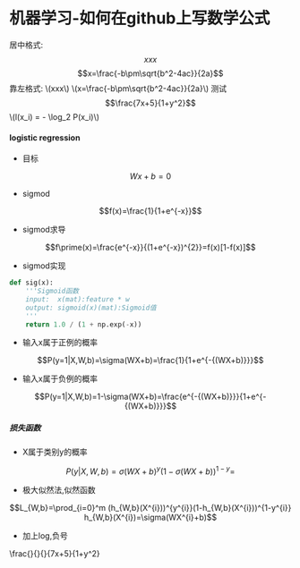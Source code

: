 # 机器学习-如何在github上写数学公式
<script type="text/javascript" src="http://cdn.mathjax.org/mathjax/latest/MathJax.js?config=default"></script>
居中格式: $$xxx$$
$$x=\frac{-b\pm\sqrt{b^2-4ac}}{2a}$$
靠左格式: \\(xxx\\)
\\(x=\frac{-b\pm\sqrt{b^2-4ac}}{2a}\\)
测试
$$\frac{7x+5}{1+y^2}$$
\\(l(x_i) = - \log_2 P(x_i)\\)

#### logistic regression


- 目标
```math
Wx+b=0  
```
- sigmod
```math
f(x)=\frac{1}{1+e^{-x}}
```
- sigmod求导    

```math
f\prime(x)=\frac{e^{-x}}{(1+e^{-x})^{2}}=f(x)[1-f(x)]
```
- sigmod实现
``` python
def sig(x):
    '''Sigmoid函数
    input:  x(mat):feature * w
    output: sigmoid(x)(mat):Sigmoid值
    '''
    return 1.0 / (1 + np.exp(-x))
```
- 输入x属于正例的概率
```math
P(y=1|X,W,b)=\sigma(WX+b)=\frac{1}{1+e^{-{(WX+b)}}}
```
- 输入x属于负例的概率
```math
P(y=1|X,W,b)=1-\sigma(WX+b)=\frac{e^{-{(WX+b)}}}{1+e^{-{(WX+b)}}}
```
##### 损失函数
- X属于类别y的概率

```math
P(y|X,W,b)=\sigma(WX+b)^{y}(1-\sigma(WX+b))^{1-y}=
```
- 极大似然法,似然函数

```math
L_{W,b}=\prod_{i=0}^m (h_{W,b}(X^{i}))^{y^{i}}(1-h_{W,b}(X^{i}))^{1-y^{i}}

h_{W,b}(X^{i})=\sigma(WX^{i}+b)
```
- 加上log,负号





\frac{}{}{}{7x+5}{1+y^2}

